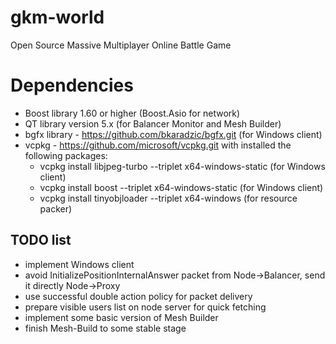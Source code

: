 # gkm-world
Open Source Massive Multiplayer Online Battle Game

# Dependencies
* Boost library 1.60 or higher (Boost.Asio for network)
* QT library version 5.x (for Balancer Monitor and Mesh Builder)
* bgfx library - https://github.com/bkaradzic/bgfx.git (for Windows client)
* vcpkg - https://github.com/microsoft/vcpkg.git with installed the following packages:
  * vcpkg install libjpeg-turbo --triplet x64-windows-static (for Windows client)
  * vcpkg install boost --triplet x64-windows-static (for Windows client)
  * vcpkg install tinyobjloader --triplet x64-windows (for resource packer)

## TODO list
* implement Windows client
* avoid InitializePositionInternalAnswer packet from Node->Balancer, send it directly Node->Proxy
* use successful double action policy for packet delivery
* prepare visible users list on node server for quick fetching
* implement some basic version of Mesh Builder
* finish Mesh-Build to some stable stage

